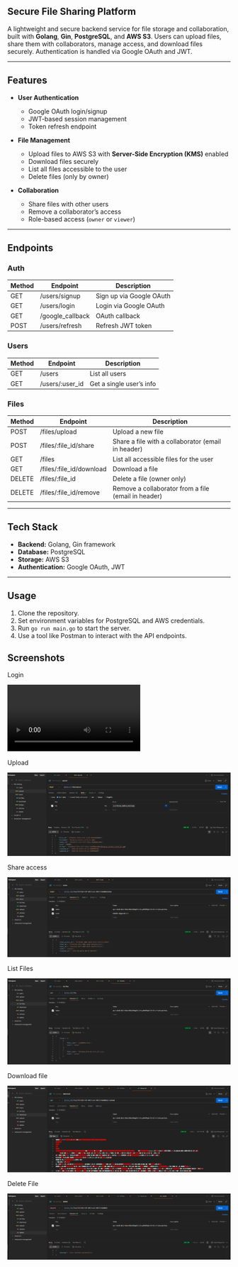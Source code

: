 ## Secure File Sharing Platform

A lightweight and secure backend service for file storage and collaboration, built with **Golang**, **Gin**, **PostgreSQL**, and **AWS S3**. Users can upload files, share them with collaborators, manage access, and download files securely. Authentication is handled via Google OAuth and JWT.

---

## Features

- **User Authentication**
  - Google OAuth login/signup
  - JWT-based session management
  - Token refresh endpoint

- **File Management**
  - Upload files to AWS S3 with **Server-Side Encryption (KMS)** enabled
  - Download files securely
  - List all files accessible to the user
  - Delete files (only by owner)

- **Collaboration**
  - Share files with other users
  - Remove a collaborator’s access
  - Role-based access (`owner` or `viewer`)

---

## Endpoints

### Auth
| Method | Endpoint | Description |
|--------|----------|-------------|
| GET    | /users/signup | Sign up via Google OAuth |
| GET    | /users/login  | Login via Google OAuth |
| GET    | /google_callback | OAuth callback |
| POST   | /users/refresh | Refresh JWT token |

### Users
| Method | Endpoint | Description |
|--------|----------|-------------|
| GET    | /users | List all users |
| GET    | /users/:user_id | Get a single user’s info |

### Files
| Method | Endpoint | Description |
|--------|----------|-------------|
| POST   | /files/upload | Upload a new file |
| POST   | /files/:file_id/share | Share a file with a collaborator (email in header) |
| GET    | /files | List all accessible files for the user |
| GET    | /files/:file_id/download | Download a file |
| DELETE | /files/:file_id | Delete a file (owner only) |
| DELETE | /files/:file_id/remove | Remove a collaborator from a file (email in header) |

---

## Tech Stack

- **Backend:** Golang, Gin framework  
- **Database:** PostgreSQL  
- **Storage:** AWS S3  
- **Authentication:** Google OAuth, JWT  

---

## Usage

1. Clone the repository.
2. Set environment variables for PostgreSQL and AWS credentials.
3. Run `go run main.go` to start the server.
4. Use a tool like Postman to interact with the API endpoints.

## Screenshots

Login

<video alt="login" src="/images/login.webm"></video>

Upload

<img alt="upload file" src="/images/upload.png">

Share access

<img alt="share" src="/images/share.png">

List Files

<img alt="list files" src="/images/listFiles.png">

Download file

<img alt="download file" src="/images/download.png">

Delete File

<img alt="delete file" src="/images/delete.png">